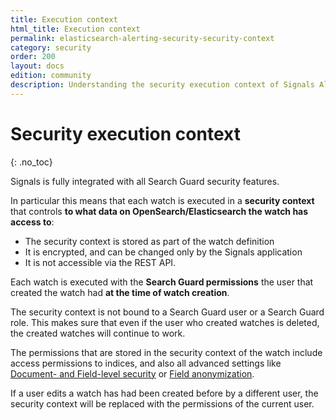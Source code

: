 ```yaml
---
title: Execution context
html_title: Execution context
permalink: elasticsearch-alerting-security-security-context
category: security
order: 200
layout: docs
edition: community
description: Understanding the security execution context of Signals Alerting for OpenSearch/Elasticsearch
---
```


<!--- Copyright 2020 floragunn GmbH -->

# Security execution context
{: .no_toc}

Signals is fully integrated with all Search Guard security features.

In particular this means that each watch is executed in a **security context** that controls **to what data on OpenSearch/Elasticsearch the watch has access to**:

* The security context is stored as part of the watch definition
* It is encrypted, and can be changed only by the Signals application
* It is not accessible via the REST API.

Each watch is executed with the **Search Guard permissions** the user that created the watch had **at the time of watch creation**.

The security context is not bound to a Search Guard user or a Search Guard role. This makes sure that even if the user who created watches is deleted, the created watches will continue to work.

The permissions that are stored in the security context of the watch include access permissions to indices, and also all advanced settings like [Document- and Field-level security](document-level-security) or [Field anonymization](field-anonymization).

If a user edits a watch has had been created before by a different user, the security context will be replaced with the permissions of the current user.
